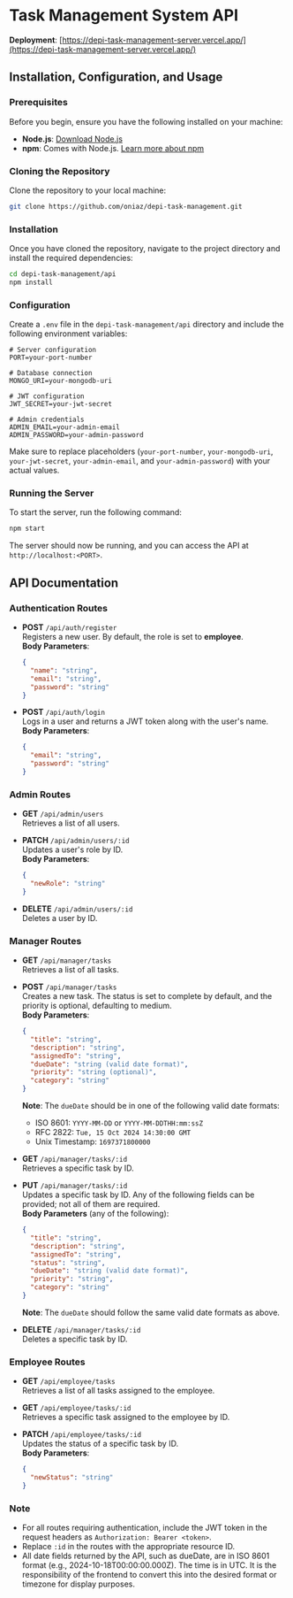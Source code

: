 # Task Management System API

**Deployment**: [https://depi-task-management-server.vercel.app/](https://depi-task-management-server.vercel.app/)

## Installation, Configuration, and Usage

### Prerequisites

Before you begin, ensure you have the following installed on your machine:

- **Node.js**: [Download Node.js](https://nodejs.org/)
- **npm**: Comes with Node.js. [Learn more about npm](https://www.npmjs.com/get-npm)

### Cloning the Repository

Clone the repository to your local machine:

```bash
git clone https://github.com/oniaz/depi-task-management.git
```

### Installation

Once you have cloned the repository, navigate to the project directory and install the required dependencies:

```bash
cd depi-task-management/api
npm install
```

### Configuration
Create a `.env` file in the `depi-task-management/api` directory and include the following environment variables:

```env
# Server configuration
PORT=your-port-number

# Database connection
MONGO_URI=your-mongodb-uri

# JWT configuration
JWT_SECRET=your-jwt-secret

# Admin credentials
ADMIN_EMAIL=your-admin-email
ADMIN_PASSWORD=your-admin-password
```
Make sure to replace placeholders (`your-port-number`, `your-mongodb-uri`, `your-jwt-secret`, `your-admin-email`, and `your-admin-password`) with your actual values.

### Running the Server
To start the server, run the following command:

```bash
npm start
```
The server should now be running, and you can access the API at `http://localhost:<PORT>`.


## API Documentation

### Authentication Routes

- **POST** `/api/auth/register`  
  Registers a new user. By default, the role is set to **employee**.  
  **Body Parameters**:  
  ```json
  {
    "name": "string",
    "email": "string",
    "password": "string"
  }
  ```

- **POST** `/api/auth/login`  
  Logs in a user and returns a JWT token along with the user's name.
  **Body Parameters**:  
  ```json
  {
    "email": "string",
    "password": "string"
  }
  ```

### Admin Routes

- **GET** `/api/admin/users`  
  Retrieves a list of all users.  

- **PATCH** `/api/admin/users/:id`  
  Updates a user's role by ID.  
  **Body Parameters**:  
  ```json
  {
    "newRole": "string"
  }
  ```

- **DELETE** `/api/admin/users/:id`  
  Deletes a user by ID.  

### Manager Routes

- **GET** `/api/manager/tasks`  
  Retrieves a list of all tasks.  

- **POST** `/api/manager/tasks`  
  Creates a new task. The status is set to complete by default, and the priority is optional, defaulting to medium.  
  **Body Parameters**:  
  ```json
  {
    "title": "string",
    "description": "string",
    "assignedTo": "string",
    "dueDate": "string (valid date format)",
    "priority": "string (optional)",
    "category": "string"
  }
  ```  
  **Note**: The `dueDate` should be in one of the following valid date formats:  
  - ISO 8601: `YYYY-MM-DD` or `YYYY-MM-DDTHH:mm:ssZ`
  - RFC 2822: `Tue, 15 Oct 2024 14:30:00 GMT`
  - Unix Timestamp: `1697371800000`

- **GET** `/api/manager/tasks/:id`  
  Retrieves a specific task by ID.  

- **PUT** `/api/manager/tasks/:id`  
  Updates a specific task by ID. Any of the following fields can be provided; not all of them are required.  
  **Body Parameters** (any of the following):  
  ```json
  {
    "title": "string",
    "description": "string",
    "assignedTo": "string",
    "status": "string",
    "dueDate": "string (valid date format)",
    "priority": "string",
    "category": "string"
  }
  ```  
  **Note**: The `dueDate` should follow the same valid date formats as above.

- **DELETE** `/api/manager/tasks/:id`  
  Deletes a specific task by ID.  

### Employee Routes

- **GET** `/api/employee/tasks`  
  Retrieves a list of all tasks assigned to the employee.  

- **GET** `/api/employee/tasks/:id`  
  Retrieves a specific task assigned to the employee by ID.  

- **PATCH** `/api/employee/tasks/:id`  
  Updates the status of a specific task by ID.  
  **Body Parameters**:  
  ```json
  {
    "newStatus": "string"
  }
  ```

### Note
- For all routes requiring authentication, include the JWT token in the request headers as `Authorization: Bearer <token>`.
- Replace `:id` in the routes with the appropriate resource ID.
- All date fields returned by the API, such as dueDate, are in ISO 8601 format (e.g., 2024-10-18T00:00:00.000Z). The time is in UTC. It is the responsibility of the frontend to convert this into the desired format or timezone for display purposes.
